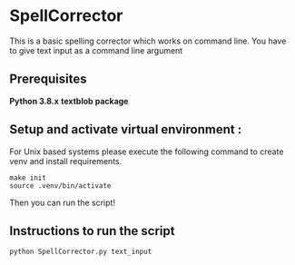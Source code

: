 # SpellCorrector
This is a basic spelling corrector which works on command line. You have to give text input as a command line argument
## Prerequisites 

**Python 3.8.x**
**textblob package**

## Setup and activate virtual environment :
For Unix based systems please execute the following command to create venv and install requirements.
```
make init
source .venv/bin/activate
```

Then you can run the script!

## Instructions to run the script

`python SpellCorrector.py text_input`
